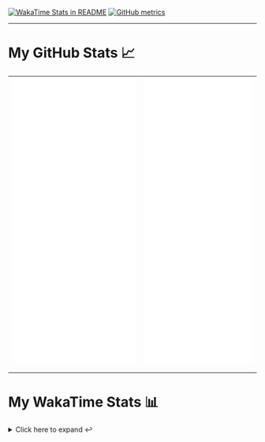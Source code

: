 [![WakaTime Stats in README](https://github.com/LOsioChico/LOsioChico/actions/workflows/waka.yml/badge.svg)](https://github.com/LOsioChico/LOsioChico/actions/workflows/waka.yml) [![GitHub metrics](https://github.com/LOsioChico/LOsioChico/actions/workflows/metrics.yml/badge.svg)](https://github.com/LOsioChico/LOsioChico/actions/workflows/metrics.yml)

---

# My GitHub Stats 📈

| ![](./assets/metrics.svg) | ![](./assets/metrics2.svg) |
| ------------------------- | -------------------------- |

---

# My WakaTime Stats 📊

<details>
<summary>Click here to expand ↩️</summary>
<br>

<!--START_SECTION:waka-->
![Code Time](http://img.shields.io/badge/Code%20Time-1%2C748%20hrs%2050%20mins-blue)

![Lines of code](https://img.shields.io/badge/From%20Hello%20World%20I%27ve%20Written-345.4%20thousand%20lines%20of%20code-blue)

**🐱 My GitHub Data** 

> 📦 549.7 kB Used in GitHub's Storage 
 > 
> 🏆 1,234 Contributions in the Year 2024
 > 
> 🚫 Not Opted to Hire
 > 
> 📜 18 Public Repositories 
 > 
> 🔑 29 Private Repositories 
 > 
**I'm a Night 🦉** 

```text
🌞 Morning                611 commits         ████░░░░░░░░░░░░░░░░░░░░░   15.03 % 
🌆 Daytime                1269 commits        ████████░░░░░░░░░░░░░░░░░   31.21 % 
🌃 Evening                1338 commits        ████████░░░░░░░░░░░░░░░░░   32.91 % 
🌙 Night                  848 commits         █████░░░░░░░░░░░░░░░░░░░░   20.86 % 
```
📅 **I'm Most Productive on Thursday** 

```text
Monday                   572 commits         ████░░░░░░░░░░░░░░░░░░░░░   14.07 % 
Tuesday                  644 commits         ████░░░░░░░░░░░░░░░░░░░░░   15.84 % 
Wednesday                462 commits         ███░░░░░░░░░░░░░░░░░░░░░░   11.36 % 
Thursday                 751 commits         █████░░░░░░░░░░░░░░░░░░░░   18.47 % 
Friday                   617 commits         ████░░░░░░░░░░░░░░░░░░░░░   15.17 % 
Saturday                 686 commits         ████░░░░░░░░░░░░░░░░░░░░░   16.87 % 
Sunday                   334 commits         ██░░░░░░░░░░░░░░░░░░░░░░░   08.21 % 
```


📊 **This Week I Spent My Time On** 

```text
💬 Programming Languages: 
TypeScript               18 hrs 28 mins      █████████████████░░░░░░░░   67.31 % 
Scala                    5 hrs 10 mins       █████░░░░░░░░░░░░░░░░░░░░   18.85 % 
SQL                      1 hr 49 mins        ██░░░░░░░░░░░░░░░░░░░░░░░   06.63 % 
HTML                     43 mins             █░░░░░░░░░░░░░░░░░░░░░░░░   02.66 % 
Other                    28 mins             ░░░░░░░░░░░░░░░░░░░░░░░░░   01.72 % 
```

**I Mostly Code in TypeScript** 

```text
TypeScript               27 repos            █████████████░░░░░░░░░░░░   52.94 % 
Scala                    5 repos             ██░░░░░░░░░░░░░░░░░░░░░░░   09.80 % 
Python                   3 repos             █░░░░░░░░░░░░░░░░░░░░░░░░   05.88 % 
Java                     2 repos             █░░░░░░░░░░░░░░░░░░░░░░░░   03.92 % 
Astro                    2 repos             █░░░░░░░░░░░░░░░░░░░░░░░░   03.92 % 
```




 Last Updated on 25/09/2024 01:01:21 UTC
<!--END_SECTION:waka-->

## </details>

